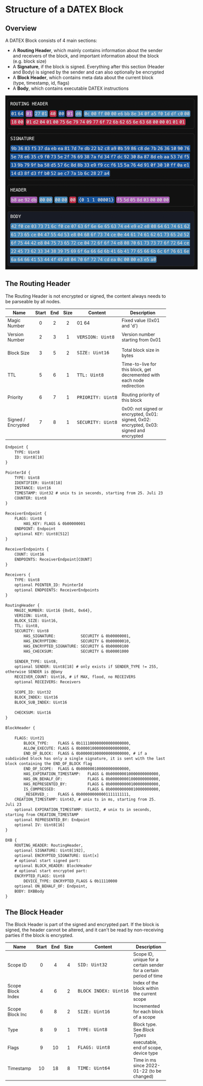# Structure of a DATEX Block

## Overview

A DATEX Block consists of 4 main sections: 
 * A **Routing Header**, which mainly contains information about the sender and receivers of the block, and important information about the block (e.g. block size)
 * A **Signature**, if the block is signed. Everything after this section (Header and Body) is signed by the sender and can also optionally be encrypted
 * A **Block Header**, which contains meta data about the current block (type, timestamp, id, flags)
 * A **Body**, which contains executable DATEX instructions


<img src="dx_block.png" style="max-width:700px">


## The Routing Header

The Routing Header is not encrypted or signed, the content always needs to be parseable by all nodes.

|Name               | Start      |  End       | Size   | Content                                                     |    Description                      |
|-------------------|:----------:|:----------:|:------:|-------------------------------------------------------------|-------------------------------------|
|Magic Number       | 0          | 2          | 2      | 01 64                                                       | Fixed value (0x01 and 'd')          |
|Version Number     | 2          | 3          | 1      | <pre class="language-yaml">VERSION: Uint8&#10;</pre>        | Version number starting from 0x01   |
|Block Size         | 3          | 5          | 2      | <pre class="language-yaml">SIZE: Uint16&#10;</pre>          | Total block size in bytes           |
|TTL                | 5          | 6          | 1      | <pre class="language-yaml">TTL: Uint8&#10;</pre>            | Time-to-live for this block, get decremented with each node redirection           |
|Priority           | 6          | 7          | 1      | <pre class="language-yaml">PRIORITY: Uint8&#10;</pre>       | Routing priority of this block      |
|Signed / Encrypted | 7          | 8          | 1      | <pre class="language-yaml">SECURITY: Uint8&#10;</pre>   | 0x00: not signed or encrypted, 0x01: signed, 0x02: encrypted, 0x03: signed and encrypted |

```
Endpoint {
	TYPE: Uint8
	ID: Uint8[18]
}

PointerId {
	TYPE: Uint8
	IDENTIFIER: Uint8[18]
	INSTANCE: Uint16
	TIMESTAMP: Uint32 # unix ts in seconds, starting from 25. Juli 23
	COUNTER: Uint8
}

ReceiverEndpoint {
	FLAGS: Uint8
		HAS_KEY: FLAGS & 0b00000001
	ENDPOINT: Endpoint
	optional KEY: Uint8[512]
}

ReceiverEndpoints {
	COUNT: Uint16
	ENDPOINTS: ReceiverEndpoint[COUNT]
}

Receivers {
	TYPE: Uint8
	optional POINTER_ID: PointerId
	optional ENDPOINTS: ReceiverEndpoints
}

RoutingHeader {
	MAGIC_NUMBER: Uint16 {0x01, 0x64},
	VERSION: Uint8,
	BLOCK_SIZE: Uint16,
	TTL: Uint8,
	SECURITY: Uint8
		HAS_SIGNATURE:           SECURITY & 0b00000001,
		HAS_ENCRYPTION:          SECURITY & 0b00000010,
		HAS_ENCRYPTED_SIGNATURE: SECURITY & 0b00000100
		HAS_CHECKSUM:            SECURITY & 0b00001000

	SENDER_TYPE: Uint8,
	optional SENDER: Uint8[18] # only exists if SENDER_TYPE != 255, otherwise SENDER is @@any
	RECEIVER_COUNT: Uint16, # if MAX, flood, no RECEIVERS
	optional RECEIVERS: Receivers

	SCOPE_ID: Uint32
	BLOCK_INDEX: Uint16
	BLOCK_SUB_INDEX: Uint16

	CHECKSUM: Uint16
}

BlockHeader {
	
	FLAGS: Uint21
		BLOCK_TYPE:    FLAGS & 0b111100000000000000000,
		ALLOW_EXECUTE: FLAGS & 0b000010000000000000000,
		END_OF_BLOCK:  FLAGS & 0b000001000000000000000, # if a subdivided block has only a single signature, it is sent with the last block containing the END_OF_BLOCK flag
		END_OF_SCOPE:  FLAGS & 0b000000100000000000000,
		HAS_EXPIRATION_TIMESTAMP:   FLAGS & 0b000000010000000000000,
		HAS_ON_BEHALF_OF:           FLAGS & 0b000000001000000000000,
		HAS_REPRESENTED_BY:         FLAGS & 0b000000000100000000000,
		IS_COMPRESSED:              FLAGS & 0b000000000010000000000,
		_RESERVED_:    FLAGS & 0b000000000001111111111,
	CREATION_TIMESTAMP: Uint43, # unix ts in ms, starting from 25. Juli 23
	optional EXPIRATION_TIMESTAMP: Uint32, # unix ts in seconds, starting from CREATION_TIMESTAMP
	optional REPRESENTED_BY: Endpoint
	optional IV: Uint8[16]
}

DXB {
	ROUTING_HEADER: RoutingHeader,
	optional SIGNATURE: Uint8[192],
	optional ENCRYPTED_SIGNATURE: Uint[x]
	# optional start signed part:
	optional BLOCK_HEADER: BlockHeader
	# optional start encrypted part:
	ENCRYPTED_FLAGS: Uint8
		DEVICE_TYPE: ENCRYPTED_FLAGS & 0b11110000
	optional ON_BEHALF_OF: Endpoint,
	BODY: DXBBody
}
```


## The Block Header


The Block Header is part of the signed and encrypted part.
If the block is signed, the header cannot be altered, and it can't be read by non-receiving parties if the block is encrypted.

|Name               | Start      |  End       | Size   | Content                                                     |    Description                      |
|-------------------|:----------:|:----------:|:------:|-------------------------------------------------------------|-------------------------------------|
|Scope ID           | 0          | 4          | 4      | <pre class="language-yaml">SID: Uint32&#10;</pre>           | Scope ID, unique for a certain sender for a certain period of time |
|Scope Block Index  | 4          | 6          | 2      | <pre class="language-yaml">BLOCK_INDEX: Uint16&#10;</pre>   | Index of the block within the current scope  |
|Scope Block Inc    | 6          | 8          | 2      | <pre class="language-yaml">SIZE: Uint16&#10;</pre>          | Incremented for each block of a scope          |
|Type               | 8          | 9          | 1      | <pre class="language-yaml">TYPE: Uint8&#10;</pre>           | Block type. See *Block Types*         |
|Flags              | 9          | 10         | 1      | <pre class="language-yaml">FLAGS: Uint8&#10;</pre>          | executable, end of scope, device type     |
|Timestamp          | 10         | 18         | 8      | <pre class="language-yaml">TIME: Uint64&#10;</pre>          | Time in ms since 2022-01-22 (to be changed)    |


